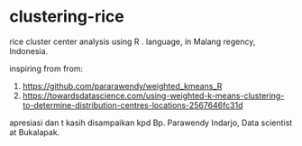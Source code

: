 # clustering-rice
rice cluster center analysis using R . language, in Malang regency, Indonesia.

inspiring from from:
1. https://github.com/pararawendy/weighted_kmeans_R
2. https://towardsdatascience.com/using-weighted-k-means-clustering-to-determine-distribution-centres-locations-2567646fc31d

apresiasi dan t kasih disampaikan kpd Bp. Parawendy Indarjo, Data scientist at Bukalapak.
